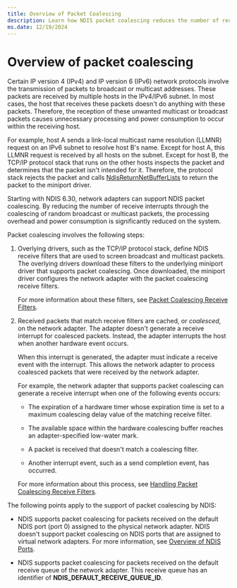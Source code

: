 ```yaml
---
title: Overview of Packet Coalescing
description: Learn how NDIS packet coalescing reduces the number of receive interrupts and lowers processing overhead.
ms.date: 12/19/2024
---
```


# Overview of packet coalescing

Certain IP version 4 (IPv4) and IP version 6 (IPv6) network protocols involve the transmission of packets to broadcast or multicast addresses. These packets are received by multiple hosts in the IPv4/IPv6 subnet. In most cases, the host that receives these packets doesn't do anything with these packets. Therefore, the reception of these unwanted multicast or broadcast packets causes unnecessary processing and power consumption to occur within the receiving host.

For example, host A sends a link-local multicast name resolution (LLMNR) request on an IPv6 subnet to resolve host B's name. Except for host A, this LLMNR request is received by all hosts on the subnet. Except for host B, the TCP/IP protocol stack that runs on the other hosts inspects the packet and determines that the packet isn't intended for it. Therefore, the protocol stack rejects the packet and calls [NdisReturnNetBufferLists](/windows-hardware/drivers/ddi/ndis/nf-ndis-ndisreturnnetbufferlists) to return the packet to the miniport driver.

Starting with NDIS 6.30, network adapters can support NDIS packet coalescing. By reducing the number of receive interrupts through the coalescing of random broadcast or multicast packets, the processing overhead and power consumption is significantly reduced on the system.

Packet coalescing involves the following steps:

1. Overlying drivers, such as the TCP/IP protocol stack, define NDIS receive filters that are used to screen broadcast and multicast packets. The overlying drivers download these filters to the underlying miniport driver that supports packet coalescing. Once downloaded, the miniport driver configures the network adapter with the packet coalescing receive filters.

    For more information about these filters, see [Packet Coalescing Receive Filters](packet-coalescing-receive-filters.md).

2. Received packets that match receive filters are cached, or *coalesced*, on the network adapter. The adapter doesn't generate a receive interrupt for coalesced packets. Instead, the adapter interrupts the host when another hardware event occurs.

    When this interrupt is generated, the adapter must indicate a receive event with the interrupt. This allows the network adapter to process coalesced packets that were received by the network adapter.

    For example, the network adapter that supports packet coalescing can generate a receive interrupt when one of the following events occurs:

    - The expiration of a hardware timer whose expiration time is set to a maximum coalescing delay value of the matching receive filter.

    - The available space within the hardware coalescing buffer reaches an adapter-specified low-water mark.

    - A packet is received that doesn't match a coalescing filter.

    - Another interrupt event, such as a send completion event, has occurred.

    For more information about this process, see [Handling Packet Coalescing Receive Filters](handling-packet-coalescing-receive-filters.md).

The following points apply to the support of packet coalescing by NDIS:

- NDIS supports packet coalescing for packets received on the default NDIS port (port 0) assigned to the physical network adapter. NDIS doesn't support packet coalescing on NDIS ports that are assigned to virtual network adapters. For more information, see [Overview of NDIS Ports](overview-of-ndis-ports.md).

- NDIS supports packet coalescing for packets received on the default receive queue of the network adapter. This receive queue has an identifier of **NDIS\_DEFAULT\_RECEIVE\_QUEUE\_ID**.
